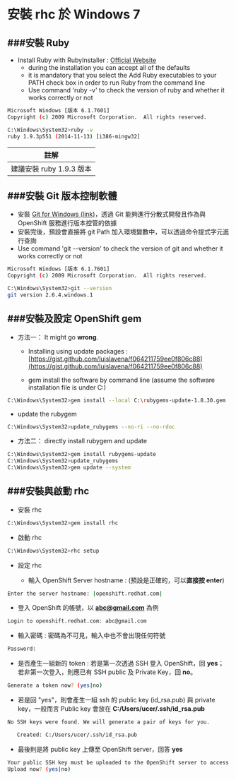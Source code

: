 # 安裝 rhc 於 Windows 7

<script type="text/javascript" src="../js/general.js"></script>

###安裝 Ruby
---
* Install Ruby with RubyInstaller : [Official Website](http://rubyinstaller.org/)
  * during the installation you can accept all of the defaults
  * it is mandatory that you select the Add Ruby executables to your PATH check box in order to run Ruby from the command line
  * Use command 'ruby -v' to check the version of ruby and whether it works correctly or not

```Bash
Microsoft Windows [版本 6.1.7601]
Copyright (c) 2009 Microsoft Corporation.  All rights reserved.

C:\Windows\System32>ruby -v
ruby 1.9.3p551 (2014-11-13) [i386-mingw32]
```
 
| 註解 |
| -- |
| 建議安裝 ruby 1.9.3 版本 |

###安裝 Git 版本控制軟體
---
* 安裝 [Git for Windows (link)](http://msysgit.github.com/)，透過 Git 能夠進行分散式開發且作為與 OpenShift 服務進行版本控管的依據
* 安裝完後，預設會直接將 git Path 加入環境變數中，可以透過命令提式字元進行查詢
* Use command 'git --version' to check the version of git and whether it works correctly or not

```Bash
Microsoft Windows [版本 6.1.7601]
Copyright (c) 2009 Microsoft Corporation.  All rights reserved.

C:\Windows\System32>git --version
git version 2.6.4.windows.1
```

###安裝及設定 OpenShift gem
---
* 方法一： It might go **wrong**.

  * Installing using update packages : [https://gist.github.com/luislavena/f064211759ee0f806c88](https://gist.github.com/luislavena/f064211759ee0f806c88)

  * gem install the software by command line (assume the software installation file is under C:\)

```Bash
C:\Windows\System32>gem install --local C:\rubygems-update-1.8.30.gem
```
  
  * update the rubygem

```Bash
C:\Windows\System32>update_rubygems --no-ri --no-rdoc
```
  
* 方法二： directly install rubygem and update

```Bash
C:\Windows\System32>gem install rubygems-update
C:\Windows\System32>update_rubygems
C:\Windows\System32>gem update --system
```

###安裝與啟動 rhc
---
* 安裝 rhc

```Bash
C:\Windows\System32>gem install rhc
```

* 啟動 rhc

```Bash
C:\Windows\System32>rhc setup
```

* 設定 rhc

  * 輸入 OpenShift Server hostname : (預設是正確的，可以**直接按 enter**)
```Bash
Enter the server hostname: |openshift.redhat.com|
```

  * 登入 OpenShift 的帳號，以 **abc@gmail.com** 為例
```Bash
Login to openshift.redhat.com: abc@gmail.com
```

  * 輸入密碼 : 密碼為不可見，輸入中也不會出現任何符號
```Bash
Password:
```

  * 是否產生一組新的 token : 若是第一次透過 SSH 登入 OpenShift，回 **yes**；若非第一次登入，則應已有 SSH public 及 Private Key，回 **no**。
```Bash
Generate a token now? (yes|no)
```

  * 若是回 "yes"，則會產生一組 ssh 的 public key (id_rsa.pub) 與 private key，一般而言 Public key 會放在 **C:/Users/ucer/.ssh/id_rsa.pub**
```Bash
No SSH keys were found. We will generate a pair of keys for you.

   Created: C:/Users/ucer/.ssh/id_rsa.pub
```

  * 最後則是將 public key 上傳至 OpenShift server，回答 **yes**
```Bash
Your public SSH key must be uploaded to the OpenShift server to access code.
Upload now? (yes|no)
```









